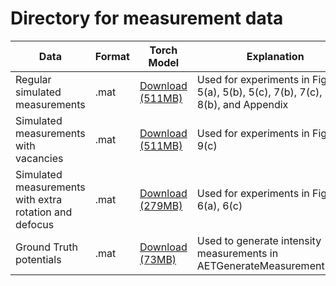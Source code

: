 # Directory for measurement data

| Data       |  Format | Torch Model | Explanation |
| ------------- | ------------ | ------------ | ------------ |
| Regular simulated measurements | .mat | [Download (511MB)](https://drive.google.com/open?id=1VD4LxGMSUym2MDQuQdKnj0ZL4MRAtoox) | Used for experiments in Figures 5(a), 5(b), 5(c), 7(b), 7(c), 8(a), 8(b), and Appendix
| Simulated measurements with vacancies | .mat | [Download (511MB)](https://drive.google.com/open?id=17Ug7Zn0sIUTFIoVDHwQsHasJPvo2lTsb) | Used for experiments in Figures 9(c)
| Simulated measurements with extra rotation and defocus | .mat | [Download (279MB)](https://drive.google.com/open?id=1nfx5mpGl1Q7p0dhku-4aKMqKk51uUuv5) | Used for experiments in Figures 6(a), 6(c)
| Ground Truth potentials | .mat | [Download (73MB)](https://drive.google.com/open?id=1HBthuRk3wuAWwxkAqVtYdyol7GkD0fOk) | Used to generate intensity measurements in AETGenerateMeasurement.ipynb
